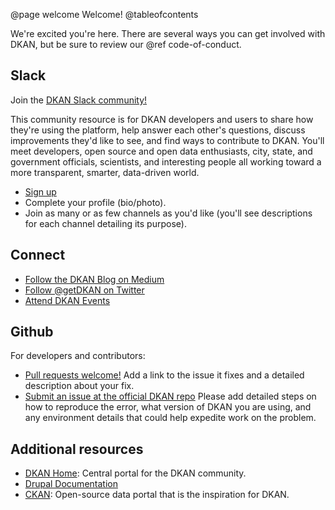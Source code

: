 @page welcome Welcome!
@tableofcontents

We're excited you're here. There are several ways you can get involved with DKAN, but be sure to review our @ref code-of-conduct.

## Slack 

Join the [DKAN Slack community!](https://dkan.slack.com/)

This community resource is for DKAN developers and users to share how they're using the platform, help answer each other's questions, discuss improvements they'd like to see, and find ways to contribute to DKAN. You'll meet developers, open source and open data enthusiasts, city, state, and government officials, scientists, and interesting people all working toward a more transparent, smarter, data-driven world.

- [Sign up](https://dkansignup.herokuapp.com/)
- Complete your profile (bio/photo).
- Join as many or as few channels as you'd like (you'll see descriptions for each channel detailing its purpose).

## Connect
    
- [Follow the DKAN Blog on Medium](https://medium.com/dkan-blog)
- [Follow @getDKAN on Twitter](https://twitter.com/getdkan)
- [Attend DKAN Events](https://www.eventbrite.com/o/dkan-14793986036)

## Github

For developers and contributors:

- [Pull requests welcome!](https://github.com/GetDKAN/dkan2) Add a link to the issue it fixes and a detailed description about your fix.
- [Submit an issue at the official DKAN repo](https://github.com/GetDKAN/dkan2/issues/new) Please add detailed steps on how to reproduce the error, what version of DKAN you are using, and any environment details that could help expedite work on the problem.


## Additional resources

- [DKAN Home](http://getdkan.com): Central portal for the DKAN community.
- [Drupal Documentation](https://www.drupal.org/documentation)
- [CKAN](https://ckan.org/): Open-source data portal that is the inspiration for DKAN.